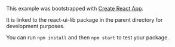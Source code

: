 This example was bootstrapped with [Create React App](https://github.com/facebook/create-react-app).

It is linked to the react-ui-lib package in the parent directory for development purposes.

You can run `npm install` and then `npm start` to test your package.
